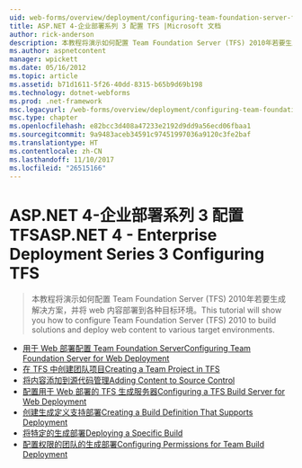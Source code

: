 ```yaml
---
uid: web-forms/overview/deployment/configuring-team-foundation-server-for-web-deployment/index
title: ASP.NET 4-企业部署系列 3 配置 TFS |Microsoft 文档
author: rick-anderson
description: 本教程将演示如何配置 Team Foundation Server (TFS) 2010年若要生成解决方案，并将 web 内容部署到各种目标环境。
ms.author: aspnetcontent
manager: wpickett
ms.date: 05/16/2012
ms.topic: article
ms.assetid: b71d1611-5f26-40dd-8315-b65b9d69b198
ms.technology: dotnet-webforms
ms.prod: .net-framework
msc.legacyurl: /web-forms/overview/deployment/configuring-team-foundation-server-for-web-deployment
msc.type: chapter
ms.openlocfilehash: e82bcc3d408a47233e2192d9dd9a56ecd06fbaa1
ms.sourcegitcommit: 9a9483aceb34591c97451997036a9120c3fe2baf
ms.translationtype: HT
ms.contentlocale: zh-CN
ms.lasthandoff: 11/10/2017
ms.locfileid: "26515166"
---
```

<a name="aspnet-4---enterprise-deployment-series-3-configuring-tfs"></a><span data-ttu-id="dd609-103">ASP.NET 4-企业部署系列 3 配置 TFS</span><span class="sxs-lookup"><span data-stu-id="dd609-103">ASP.NET 4 - Enterprise Deployment Series 3 Configuring TFS</span></span>
====================
> <span data-ttu-id="dd609-104">本教程将演示如何配置 Team Foundation Server (TFS) 2010年若要生成解决方案，并将 web 内容部署到各种目标环境。</span><span class="sxs-lookup"><span data-stu-id="dd609-104">This tutorial will show you how to configure Team Foundation Server (TFS) 2010 to build solutions and deploy web content to various target environments.</span></span>


- [<span data-ttu-id="dd609-105">用于 Web 部署配置 Team Foundation Server</span><span class="sxs-lookup"><span data-stu-id="dd609-105">Configuring Team Foundation Server for Web Deployment</span></span>](configuring-team-foundation-server-for-web-deployment.md)
- [<span data-ttu-id="dd609-106">在 TFS 中创建团队项目</span><span class="sxs-lookup"><span data-stu-id="dd609-106">Creating a Team Project in TFS</span></span>](creating-a-team-project-in-tfs.md)
- [<span data-ttu-id="dd609-107">将内容添加到源代码管理</span><span class="sxs-lookup"><span data-stu-id="dd609-107">Adding Content to Source Control</span></span>](adding-content-to-source-control.md)
- [<span data-ttu-id="dd609-108">配置用于 Web 部署的 TFS 生成服务器</span><span class="sxs-lookup"><span data-stu-id="dd609-108">Configuring a TFS Build Server for Web Deployment</span></span>](configuring-a-tfs-build-server-for-web-deployment.md)
- [<span data-ttu-id="dd609-109">创建生成定义支持部署</span><span class="sxs-lookup"><span data-stu-id="dd609-109">Creating a Build Definition That Supports Deployment</span></span>](creating-a-build-definition-that-supports-deployment.md)
- [<span data-ttu-id="dd609-110">将特定的生成部署</span><span class="sxs-lookup"><span data-stu-id="dd609-110">Deploying a Specific Build</span></span>](deploying-a-specific-build.md)
- [<span data-ttu-id="dd609-111">配置权限的团队的生成部署</span><span class="sxs-lookup"><span data-stu-id="dd609-111">Configuring Permissions for Team Build Deployment</span></span>](configuring-permissions-for-team-build-deployment.md)
